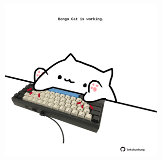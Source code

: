 <!-- built at 09/12/2022, 14:00:49 UTC -->
<p align="center">
  <img width="500" height="500" src="./ReadmeImage.svg">
</p>
